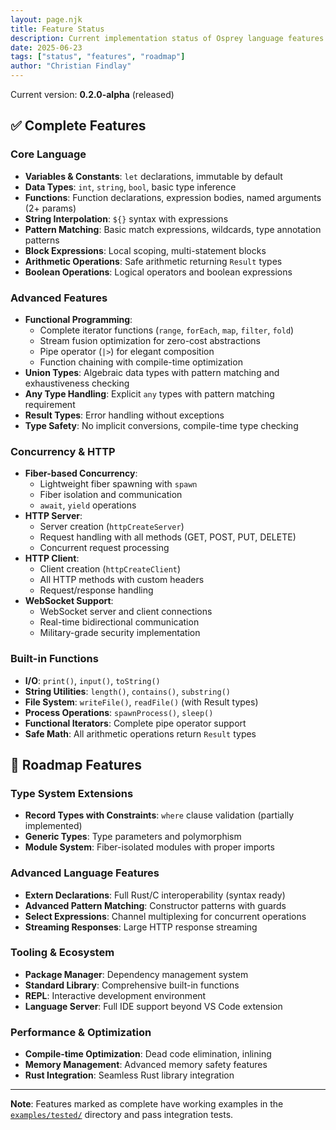 ```yaml
---
layout: page.njk
title: Feature Status
description: Current implementation status of Osprey language features
date: 2025-06-23
tags: ["status", "features", "roadmap"]
author: "Christian Findlay"
---
```


Current version: **0.2.0-alpha** (released)

## ✅ Complete Features

### Core Language
- **Variables & Constants**: `let` declarations, immutable by default
- **Data Types**: `int`, `string`, `bool`, basic type inference
- **Functions**: Function declarations, expression bodies, named arguments (2+ params)
- **String Interpolation**: `${}` syntax with expressions
- **Pattern Matching**: Basic match expressions, wildcards, type annotation patterns
- **Block Expressions**: Local scoping, multi-statement blocks
- **Arithmetic Operations**: Safe arithmetic returning `Result` types
- **Boolean Operations**: Logical operators and boolean expressions

### Advanced Features
- **Functional Programming**:
  - Complete iterator functions (`range`, `forEach`, `map`, `filter`, `fold`)
  - Stream fusion optimization for zero-cost abstractions
  - Pipe operator (`|>`) for elegant composition
  - Function chaining with compile-time optimization
- **Union Types**: Algebraic data types with pattern matching and exhaustiveness checking
- **Any Type Handling**: Explicit `any` types with pattern matching requirement
- **Result Types**: Error handling without exceptions
- **Type Safety**: No implicit conversions, compile-time type checking

### Concurrency & HTTP
- **Fiber-based Concurrency**: 
  - Lightweight fiber spawning with `spawn`
  - Fiber isolation and communication
  - `await`, `yield` operations
- **HTTP Server**: 
  - Server creation (`httpCreateServer`)
  - Request handling with all methods (GET, POST, PUT, DELETE)
  - Concurrent request processing
- **HTTP Client**:
  - Client creation (`httpCreateClient`)
  - All HTTP methods with custom headers
  - Request/response handling
- **WebSocket Support**:
  - WebSocket server and client connections
  - Real-time bidirectional communication
  - Military-grade security implementation

### Built-in Functions
- **I/O**: `print()`, `input()`, `toString()`
- **String Utilities**: `length()`, `contains()`, `substring()`
- **File System**: `writeFile()`, `readFile()` (with Result types)
- **Process Operations**: `spawnProcess()`, `sleep()`
- **Functional Iterators**: Complete pipe operator support
- **Safe Math**: All arithmetic operations return `Result` types

## 🚧 Roadmap Features

### Type System Extensions
- **Record Types with Constraints**: `where` clause validation (partially implemented)
- **Generic Types**: Type parameters and polymorphism
- **Module System**: Fiber-isolated modules with proper imports

### Advanced Language Features
- **Extern Declarations**: Full Rust/C interoperability (syntax ready)
- **Advanced Pattern Matching**: Constructor patterns with guards
- **Select Expressions**: Channel multiplexing for concurrent operations
- **Streaming Responses**: Large HTTP response streaming

### Tooling & Ecosystem
- **Package Manager**: Dependency management system
- **Standard Library**: Comprehensive built-in functions
- **REPL**: Interactive development environment
- **Language Server**: Full IDE support beyond VS Code extension

### Performance & Optimization
- **Compile-time Optimization**: Dead code elimination, inlining
- **Memory Management**: Advanced memory safety features
- **Rust Integration**: Seamless Rust library integration

---

**Note**: Features marked as complete have working examples in the [`examples/tested/`](https://github.com/MelbourneDeveloper/osprey/tree/main/compiler/examples/tested) directory and pass integration tests.
